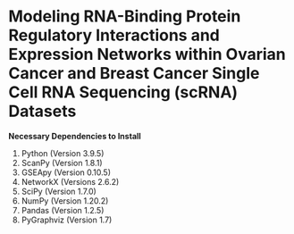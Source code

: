# Modeling RNA-Binding Protein Regulatory Interactions and Expression Networks within Ovarian Cancer and Breast Cancer Single Cell RNA Sequencing (scRNA) Datasets
**Necessary Dependencies to Install**
1. Python (Version 3.9.5)
2. ScanPy (Version 1.8.1)
3. GSEApy (Version 0.10.5)
4. NetworkX (Versions 2.6.2)
5. SciPy (Version 1.7.0)
6. NumPy (Version 1.20.2)
7. Pandas (Version 1.2.5)
8. PyGraphviz (Version 1.7)

